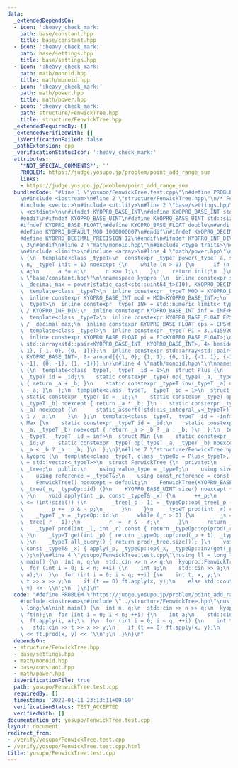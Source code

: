 ```yaml
---
data:
  _extendedDependsOn:
  - icon: ':heavy_check_mark:'
    path: base/constant.hpp
    title: base/constant.hpp
  - icon: ':heavy_check_mark:'
    path: base/settings.hpp
    title: base/settings.hpp
  - icon: ':heavy_check_mark:'
    path: math/monoid.hpp
    title: math/monoid.hpp
  - icon: ':heavy_check_mark:'
    path: math/power.hpp
    title: math/power.hpp
  - icon: ':heavy_check_mark:'
    path: structure/FenwickTree.hpp
    title: structure/FenwickTree.hpp
  _extendedRequiredBy: []
  _extendedVerifiedWith: []
  _isVerificationFailed: false
  _pathExtension: cpp
  _verificationStatusIcon: ':heavy_check_mark:'
  attributes:
    '*NOT_SPECIAL_COMMENTS*': ''
    PROBLEM: https://judge.yosupo.jp/problem/point_add_range_sum
    links:
    - https://judge.yosupo.jp/problem/point_add_range_sum
  bundledCode: "#line 1 \"yosupo/FenwickTree.test.cpp\"\n#define PROBLEM \"https://judge.yosupo.jp/problem/point_add_range_sum\"\
    \n#include <iostream>\n#line 2 \"structure/FenwickTree.hpp\"\n/* FenwickTree */\n\
    #include <vector>\n#include <utility>\n#line 2 \"base/settings.hpp\"\n#include\
    \ <cstdint>\n\n#ifndef KYOPRO_BASE_INT\n#define KYOPRO_BASE_INT std::int64_t\n\
    #endif\n#ifndef KYOPRO_BASE_UINT\n#define KYOPRO_BASE_UINT std::size_t\n#endif\n\
    #ifndef KYOPRO_BASE_FLOAT\n#define KYOPRO_BASE_FLOAT double\n#endif\n#ifndef KYOPRO_DEFAULT_MOD\n\
    #define KYOPRO_DEFAULT_MOD 1000000007\n#endif\n#ifndef KYOPRO_DECIMAL_PRECISION\n\
    #define KYOPRO_DECIMAL_PRECISION 12\n#endif\n#ifndef KYOPRO_INF_DIV\n#define KYOPRO_INF_DIV\
    \ 3\n#endif\n#line 2 \"math/monoid.hpp\"\n#include <type_traits>\n#line 3 \"base/constant.hpp\"\
    \n#include <limits>\n#include <array>\n#line 4 \"math/power.hpp\"\nnamespace kyopro\
    \ {\n  template<class _typeT>\n  constexpr _typeT power(_typeT a, std::uint64_t\
    \ n, _typeT init = 1) noexcept {\n    while (n > 0) {\n      if (n & 1) init *=\
    \ a;\n      a *= a;\n      n >>= 1;\n    }\n    return init;\n  }\n}\n#line 8\
    \ \"base/constant.hpp\"\n\nnamespace kyopro {\n  inline constexpr std::uint64_t\
    \ _decimal_max = power(static_cast<std::uint64_t>(10), KYOPRO_DECIMAL_PRECISION);\n\
    \  template<class _typeT>\n  inline constexpr _typeT MOD = KYOPRO_DEFAULT_MOD;\n\
    \  inline constexpr KYOPRO_BASE_INT mod = MOD<KYOPRO_BASE_INT>;\n  template<class\
    \ _typeT>\n  inline constexpr _typeT INF = std::numeric_limits<_typeT>::max()\
    \ / KYOPRO_INF_DIV;\n  inline constexpr KYOPRO_BASE_INT inf = INF<KYOPRO_BASE_INT>;\n\
    \  template<class _typeT>\n  inline constexpr KYOPRO_BASE_FLOAT EPS = static_cast<_typeT>(1)\
    \ / _decimal_max;\n  inline constexpr KYOPRO_BASE_FLOAT eps = EPS<KYOPRO_BASE_FLOAT>;\n\
    \  template<class _typeT>\n  inline constexpr _typeT PI = 3.14159265358979323846;\n\
    \  inline constexpr KYOPRO_BASE_FLOAT pi = PI<KYOPRO_BASE_FLOAT>;\n  inline constexpr\
    \ std::array<std::pair<KYOPRO_BASE_INT, KYOPRO_BASE_INT>, 4> beside{{{1, 0}, {0,\
    \ 1}, {-1, 0}, {0, -1}}};\n  inline constexpr std::array<std::pair<KYOPRO_BASE_INT,\
    \ KYOPRO_BASE_INT>, 8> around{{{1, 0}, {1, 1}, {0, 1}, {-1, 1}, {-1, 0}, {-1,\
    \ -1}, {0, -1}, {1, -1}}};\n}\n#line 4 \"math/monoid.hpp\"\n\nnamespace kyopro\
    \ {\n  template<class _typeT, _typeT _id = 0>\n  struct Plus {\n    static constexpr\
    \ _typeT id = _id;\n    static constexpr _typeT op(_typeT _a, _typeT _b) noexcept\
    \ { return _a + _b; }\n    static constexpr _typeT inv(_typeT _a) noexcept { return\
    \ -_a; }\n  };\n  template<class _typeT, _typeT _id = 1>\n  struct Mul {\n   \
    \ static constexpr _typeT id = _id;\n    static constexpr _typeT op(_typeT _a,\
    \ _typeT _b) noexcept { return _a * _b; }\n    static constexpr _typeT inv(_typeT\
    \ _a) noexcept {\n      static_assert(!std::is_integral_v<_typeT>);\n      return\
    \ 1 / _a;\n    }\n  };\n  template<class _typeT, _typeT _id = -inf>\n  struct\
    \ Max {\n    static constexpr _typeT id = _id;\n    static constexpr _typeT op(_typeT\
    \ _a, _typeT _b) noexcept { return _a > _b ? _a : _b; }\n  };\n  template<class\
    \ _typeT, _typeT _id = inf>\n  struct Min {\n    static constexpr _typeT id =\
    \ _id;\n    static constexpr _typeT op(_typeT _a, _typeT _b) noexcept { return\
    \ _a < _b ? _a : _b; }\n  };\n}\n#line 7 \"structure/FenwickTree.hpp\"\n\nnamespace\
    \ kyopro {\n  template<class _typeT, class _typeOp = Plus<_typeT>, class _typeContainer\
    \ = std::vector<_typeT>>\n  struct FenwickTree {\n  private:\n    _typeContainer\
    \ _tree;\n  public:\n    using value_type = _typeT;\n    using size_type = KYOPRO_BASE_UINT;\n\
    \    using reference = _typeT&;\n    using const_reference = const _typeT&;\n\
    \    FenwickTree() noexcept = default;\n    FenwickTree(KYOPRO_BASE_UINT _n) noexcept:\
    \ _tree(_n, _typeOp::id) {}\n    KYOPRO_BASE_UINT size() noexcept { return _tree.size();\
    \ }\n    void apply(int _p, const _typeT& _x) {\n      ++_p;\n      while (_p\
    \ <= (int)size()) {\n        _tree[_p - 1] = _typeOp::op(_tree[_p - 1], _x);\n\
    \        _p += _p & -_p;\n      }\n    }\n    _typeT prod(int _r) const {\n  \
    \    _typeT _s = _typeOp::id;\n      while (_r > 0) {\n        _s = _typeOp::op(_s,\
    \ _tree[_r - 1]);\n        _r -= _r & -_r;\n      }\n      return _s;\n    }\n\
    \    _typeT prod(int _l, int _r) const { return _typeOp::op(prod(_r), _typeOp::inv(prod(_l)));\
    \ }\n    _typeT get(int _p) { return _typeOp::op(prod(_p + 1), _typeOp::inv(prod(_p)));\
    \ }\n    _typeT all_query() { return prod(_tree.size()); }\n    void set(int _p,\
    \ const _typeT& _x) { apply(_p, _typeOp::op(_x, _typeOp::inv(get(_p)))); }\n \
    \ };\n}\n#line 4 \"yosupo/FenwickTree.test.cpp\"\nusing ll = long long;\n\nint\
    \ main() {\n  int n, q;\n  std::cin >> n >> q;\n  kyopro::FenwickTree<ll> ft(n);\n\
    \  for (int i = 0; i < n; ++i) {\n    int a;\n    std::cin >> a;\n    ft.apply(i,\
    \ a);\n  }\n  for (int i = 0; i < q; ++i) {\n    int t, x, y;\n    std::cin >>\
    \ t >> x >> y;\n    if (t == 0) ft.apply(x, y);\n    else std::cout << ft.prod(x,\
    \ y) << '\\n';\n  }\n}\n"
  code: "#define PROBLEM \"https://judge.yosupo.jp/problem/point_add_range_sum\"\n\
    #include <iostream>\n#include \"../structure/FenwickTree.hpp\"\nusing ll = long\
    \ long;\n\nint main() {\n  int n, q;\n  std::cin >> n >> q;\n  kyopro::FenwickTree<ll>\
    \ ft(n);\n  for (int i = 0; i < n; ++i) {\n    int a;\n    std::cin >> a;\n  \
    \  ft.apply(i, a);\n  }\n  for (int i = 0; i < q; ++i) {\n    int t, x, y;\n \
    \   std::cin >> t >> x >> y;\n    if (t == 0) ft.apply(x, y);\n    else std::cout\
    \ << ft.prod(x, y) << '\\n';\n  }\n}\n"
  dependsOn:
  - structure/FenwickTree.hpp
  - base/settings.hpp
  - math/monoid.hpp
  - base/constant.hpp
  - math/power.hpp
  isVerificationFile: true
  path: yosupo/FenwickTree.test.cpp
  requiredBy: []
  timestamp: '2022-01-11 23:13:11+09:00'
  verificationStatus: TEST_ACCEPTED
  verifiedWith: []
documentation_of: yosupo/FenwickTree.test.cpp
layout: document
redirect_from:
- /verify/yosupo/FenwickTree.test.cpp
- /verify/yosupo/FenwickTree.test.cpp.html
title: yosupo/FenwickTree.test.cpp
---
```


